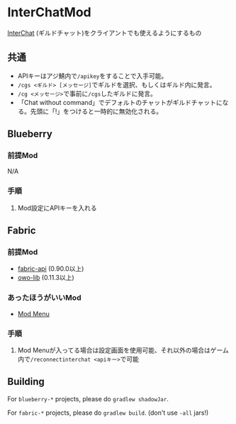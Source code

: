 # InterChatMod

[InterChat](https://github.com/AzisabaNetwork/InterChat) (ギルドチャット)をクライアントでも使えるようにするもの

## 共通

- APIキーはアジ鯖内で`/apikey`をすることで入手可能。
- `/cgs <ギルド> [メッセージ]`でギルドを選択、もしくはギルド内に発言。
- `/cg <メッセージ>`で事前に`/cgs`したギルドに発言。
- 「Chat without command」でデフォルトのチャットがギルドチャットになる。先頭に「!」をつけると一時的に無効化される。

## Blueberry

### 前提Mod

N/A

### 手順

1. Mod設定にAPIキーを入れる

## Fabric

### 前提Mod

- [fabric-api](https://modrinth.com/mod/fabric-api/version/0.90.0+1.20.2) (0.90.0以上)
- [owo-lib](https://modrinth.com/mod/owo-lib/version/0.11.3+1.20.2) (0.11.3以上)

### あったほうがいいMod

- [Mod Menu](https://modrinth.com/mod/modmenu)

### 手順

1. Mod Menuが入ってる場合は設定画面を使用可能、それ以外の場合はゲーム内で`/reconnectinterchat <apiキー>`で可能

## Building

For `blueberry-*` projects, please do `gradlew shadowJar`.

For `fabric-*` projects, please do `gradlew build`. (don't use `-all` jars!)
